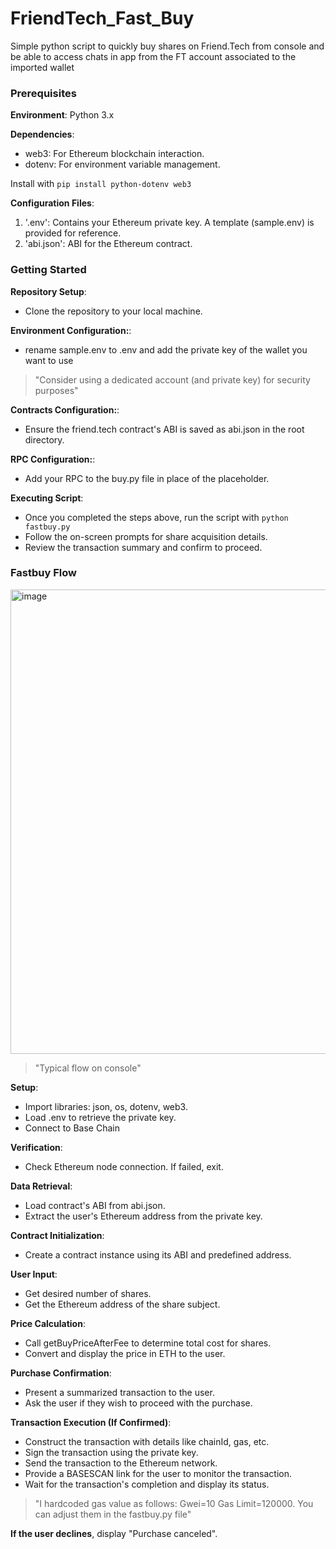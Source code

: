 # FriendTech_Fast_Buy
Simple python script to quickly buy shares on Friend.Tech from console and be able to access chats in app from the FT account associated to the imported wallet

### Prerequisites

**Environment**: Python 3.x

**Dependencies**:

- web3: For Ethereum blockchain interaction.
- dotenv: For environment variable management.

Install with `pip install python-dotenv web3`

**Configuration Files**:

1. '.env': Contains your Ethereum private key. A template (sample.env) is provided for reference.
2. 'abi.json': ABI for the Ethereum contract.

### Getting Started

**Repository Setup**:
- Clone the repository to your local machine.

**Environment Configuration:**:
- rename sample.env to .env and add the private key of the wallet you want to use

> "Consider using a dedicated account (and private key) for security purposes"

**Contracts  Configuration:**:
- Ensure the friend.tech contract's ABI is saved as abi.json in the root directory.

**RPC  Configuration:**:
- Add your RPC to the buy.py file in place of the placeholder.

**Executing Script**:
- Once you completed the steps above, run the script with `python fastbuy.py`
- Follow the on-screen prompts for share acquisition details.
- Review the transaction summary and confirm to proceed.

### Fastbuy Flow

<img width="743" alt="image" src="https://github.com/giovall/FriendTech_Fast_Buy/assets/122178427/0e4388ec-5797-4c38-92d4-333786578903">

> "Typical flow on console"


**Setup**:
- Import libraries: json, os, dotenv, web3.
- Load .env to retrieve the private key.
- Connect to Base Chain
  
**Verification**:
- Check Ethereum node connection. If failed, exit.

**Data Retrieval**:
- Load contract's ABI from abi.json.
- Extract the user's Ethereum address from the private key.
  
**Contract Initialization**:
- Create a contract instance using its ABI and predefined address.

**User Input**:
- Get desired number of shares.
- Get the Ethereum address of the share subject.
  
**Price Calculation**:
- Call getBuyPriceAfterFee to determine total cost for shares.
- Convert and display the price in ETH to the user.

**Purchase Confirmation**:
- Present a summarized transaction to the user.
- Ask the user if they wish to proceed with the purchase.
  
**Transaction Execution (If Confirmed)**:

- Construct the transaction with details like chainId, gas, etc.
- Sign the transaction using the private key.
- Send the transaction to the Ethereum network.
- Provide a BASESCAN link for the user to monitor the transaction.
- Wait for the transaction's completion and display its status.

> "I hardcoded gas value as follows: Gwei=10 Gas Limit=120000. You can adjust them in the fastbuy.py file"




**If the user declines**, display "Purchase canceled".
